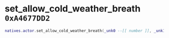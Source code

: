 # set_allow_cold_weather_breath `0xA4677DD2`

```lua
natives.actor.set_allow_cold_weather_breath(_unk0 --[[ number ]], _unk1 --[[ number ]])
```